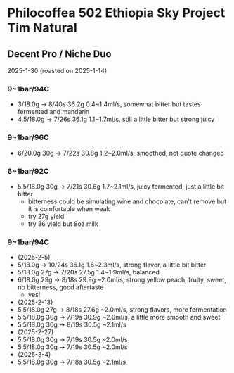 # Philocoffea 502 Ethiopia Sky Project Tim Natural

## Decent Pro / Niche Duo

2025-1-30 (roasted on 2025-1-14)

### 9~1bar/94C

- 3/18.0g -> 8/40s 36.2g 0.4\~1.4ml/s, somewhat bitter but tastes fermented and mandarin
- 4.5/18.0g -> 7/26s 36.1g 1.1\~1.7ml/s, still a little bitter but strong juicy

### 9~1bar/96C

- 6/20.0g 30g -> 7/22s 30.8g 1.2\~2.0ml/s, smoothed, not quote changed

### 6~1bar/92C

- 5.5/18.0g 30g -> 7/21s 30.6g 1.7\~2.1ml/s, juicy fermented, just a little bit bitter
  - bitterness could be simulating wine and chocolate, can't remove but it is comfortable when weak
  - try 27g yield
  - try 36 yield but 8oz milk

### 9~1bar/94C

- (2025-2-5)
- 5/18.0g -> 10/24s 36.1g 1.6\~2.3ml/s, strong flavor, a little bit bitter
- 5/18.0g 27g -> 7/20s 27.5g 1.4\~1.9ml/s, balanced
- 6/18.0g 29g -> 8/18s 29.9g \~2.0ml/s, strong yellow peach, fruity, sweet, no bitterness, good aftertaste
  - yes!
- (2025-2-13)
- 5.5/18.0g 27g -> 8/18s 27.6g \~2.0ml/s, strong flavors, more fermentation
- 5.5/18.0g 30g -> 7/19s 30.9g \~2.0ml/s, a little more smooth and sweet
- 5.5/18.0g 30g -> 8/19s 30.5g \~2.1ml/s
- (2025-2-27)
- 5.5/18.0g 30g -> 7/19s 30.5g \~2.0ml/s
- 5.5/18.0g 30g -> 7/19s 30.5g \~2.0ml/s
- (2025-3-4)
- 5.5/18.0g 30g -> 7/18s 30.5g \~2.1ml/s
